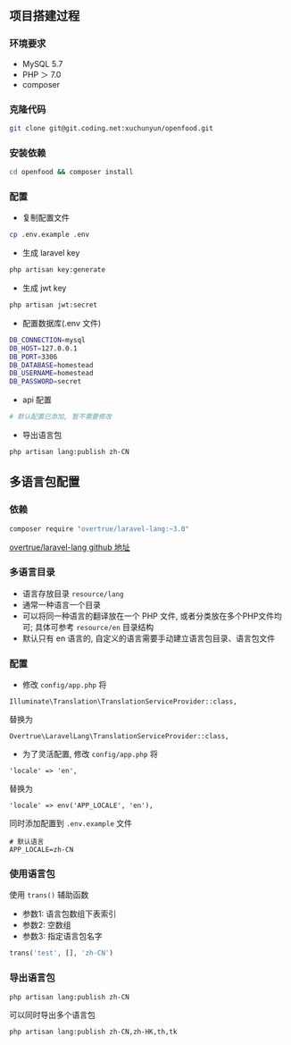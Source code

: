## 项目搭建过程

### 环境要求

- MySQL 5.7
- PHP ＞ 7.0
- composer 

### 克隆代码

``` bash
git clone git@git.coding.net:xuchunyun/openfood.git
```

### 安装依赖

``` bash
cd openfood && composer install
```

### 配置

- 复制配置文件

``` bash
cp .env.example .env
```

- 生成 laravel key

``` bash
php artisan key:generate
```

- 生成 jwt key

``` bash
php artisan jwt:secret
```

- 配置数据库(.env 文件)

``` bash
DB_CONNECTION=mysql
DB_HOST=127.0.0.1
DB_PORT=3306
DB_DATABASE=homestead
DB_USERNAME=homestead
DB_PASSWORD=secret
```

- api 配置

``` bash
# 默认配置已添加, 暂不需要修改
```

- 导出语言包

``` bash
php artisan lang:publish zh-CN
```

## 多语言包配置

### 依赖

``` bash
composer require "overtrue/laravel-lang:~3.0"
```

[overtrue/laravel-lang github 地址](https://github.com/overtrue/laravel-lang/)


### 多语言目录

- 语言存放目录 `resource/lang`
- 通常一种语言一个目录
- 可以将同一种语言的翻译放在一个 PHP 文件, 或者分类放在多个PHP文件均可; 具体可参考 `resource/en` 目录结构
- 默认只有 en 语言的, 自定义的语言需要手动建立语言包目录、语言包文件

### 配置

- 修改 `config/app.php`
将
``` 
Illuminate\Translation\TranslationServiceProvider::class,
```
替换为
```
Overtrue\LaravelLang\TranslationServiceProvider::class,
```

- 为了灵活配置, 修改 `config/app.php`
将
```
'locale' => 'en',
```
替换为
```
'locale' => env('APP_LOCALE', 'en'),
```
同时添加配置到 `.env.example` 文件
```
# 默认语言
APP_LOCALE=zh-CN
```

### 使用语言包

使用 `trans()` 辅助函数

- 参数1: 语言包数组下表索引
- 参数2: 空数组
- 参数3: 指定语言包名字

``` php
trans('test', [], 'zh-CN')
```

### 导出语言包

``` bash
php artisan lang:publish zh-CN
```
可以同时导出多个语言包
```
php artisan lang:publish zh-CN,zh-HK,th,tk
```



